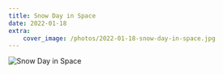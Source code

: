 ```yaml
---
title: Snow Day in Space
date: 2022-01-18
extra:
    cover_image: /photos/2022-01-18-snow-day-in-space.jpg
---
```


![Snow Day in Space](/photos/2022-01-18-snow-day-in-space.jpg)
